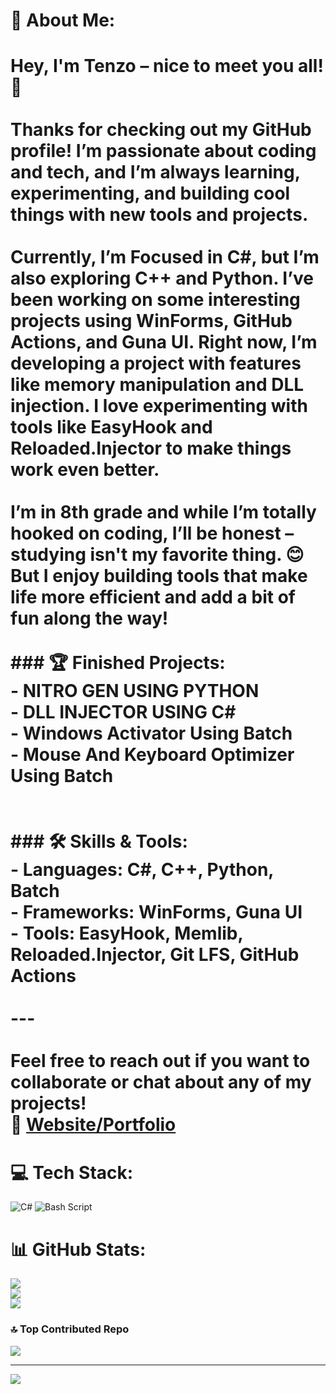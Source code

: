 # 💫 About Me:
# Hey, I'm **Tenzo** – nice to meet you all! 👋<br><br>Thanks for checking out my GitHub profile! I’m passionate about coding and tech, and I’m always learning, experimenting, and building cool things with new tools and projects.<br><br>Currently, I’m Focused in **C#**, but I’m also exploring **C++** and **Python**. I’ve been working on some interesting projects using **WinForms**, **GitHub Actions**, and **Guna UI**. Right now, I’m developing a project with features like **memory manipulation** and **DLL injection**. I love experimenting with tools like **EasyHook** and **Reloaded.Injector** to make things work even better.<br><br>I’m in 8th grade and while I’m totally hooked on coding, I’ll be honest – studying isn't my favorite thing. 😊 But I enjoy building tools that make life more efficient and add a bit of fun along the way!<br><br>### 🏆 Finished Projects:<br>- **NITRO GEN USING PYTHON**  <br>- **DLL INJECTOR USING C#**<br>- **Windows Activator Using Batch**<br>- **Mouse And Keyboard Optimizer Using Batch**<br><br><br>### 🛠️ Skills & Tools:<br>- **Languages**: C#, C++, Python, Batch<br>- **Frameworks**: WinForms, Guna UI<br>- **Tools**: EasyHook, Memlib, Reloaded.Injector, Git LFS, GitHub Actions<br><br>---<br><br>Feel free to reach out if you want to collaborate or chat about any of my projects!  <br>🔗 [**Website/Portfolio**](https://bit.ly/TenzoWeb)<br>


# 💻 Tech Stack:
![C#](https://img.shields.io/badge/c%23-%23239120.svg?style=flat&logo=csharp&logoColor=white) ![Bash Script](https://img.shields.io/badge/bash_script-%23121011.svg?style=flat&logo=gnu-bash&logoColor=white)
# 📊 GitHub Stats:
![](https://github-readme-stats.vercel.app/api?username=RealTenzo&theme=dark&hide_border=false&include_all_commits=true&count_private=true)<br/>
![](https://github-readme-streak-stats.herokuapp.com/?user=RealTenzo&theme=dark&hide_border=false)<br/>
![](https://github-readme-stats.vercel.app/api/top-langs/?username=RealTenzo&theme=dark&hide_border=false&include_all_commits=true&count_private=true&layout=compact)

### 🔝 Top Contributed Repo
![](https://github-contributor-stats.vercel.app/api?username=RealTenzo&limit=5&theme=dark&combine_all_yearly_contributions=true)

---
[![](https://visitcount.itsvg.in/api?id=RealTenzo&icon=9&color=3)](https://visitcount.itsvg.in)

<!-- Proudly created with GPRM ( https://gprm.itsvg.in ) -->
